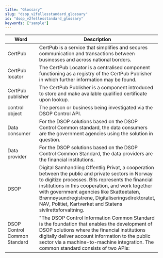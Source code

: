```yaml
---
title: "Glossary"
slug: "dsop_v2fellesstandard_glossary"
id: "dsop_v2fellesstandard_glossary"
keywords: ["sample"]
---
```


| Word                          | 	Description                                                                                                                                                                                                                                                                                                                                                                                                                                                                                                                                                                                                                        |
|-------------------------------|-------------------------------------------------------------------------------------------------------------------------------------------------------------------------------------------------------------------------------------------------------------------------------------------------------------------------------------------------------------------------------------------------------------------------------------------------------------------------------------------------------------------------------------------------------------------------------------------------------------------------------------|
| CertPub                       | 	CertPub is a service that simplifies and secures communication and transactions between businesses and across national borders.                                                                                                                                                                                                                                                                                                                                                                                                                                                                                                    |
| CertPub locator               | 	The CertPub Locator is a centralised component functioning as a registry of the CertPub Publisher in which further information may be found.                                                                                                                                                                                                                                                                                                                                                                                                                                                                                       |
| CertPub publisher             | 	The CertPub Publisher is a component introduced to store and make available qualified certificate upon lookup.                                                                                                                                                                                                                                                                                                                                                                                                                                                                                                                     |
| control object	               | The person or business being investigated via the DSOP Control API.                                                                                                                                                                                                                                                                                                                                                                                                                                                                                                                                                                 |
| Data consumer                 | 	For the DSOP solutions based on the DSOP Control Common standard, the data consumers are the government agencies using the solution in question.                                                                                                                                                                                                                                                                                                                                                                                                                                                                                   |
| Data provider                 | 	For the DSOP solutions based on the DSOP Control Common Standard, the data providers are the financial institutions.                                                                                                                                                                                                                                                                                                                                                                                                                                                                                                               |
| DSOP	                         | Digital Samhandling Offentlig Privat, a cooperation between the public and private sectors in Norway to digitize processes. Bits represents the financial institutions in this cooperation, and work together with government agencies like Skatteetaten, Brønnøysundregistrene, Digitaliseringsdirektoratet, NAV, Politiet, Kartverket and Statens sivilrettsforvaltning.                                                                                                                                                                                                                                                          |
| DSOP Control Common Standard  | 	"The DSOP Control Information Common Standard is the foundation that enables the development of DSOP solutions where the financial institutions digitally deliver account information to the public sector via a machine-to-machine integration. The common standard consists of two APIs: 
